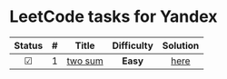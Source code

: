 # LeetCode tasks for Yandex

| Status  | # |                             Title                             | **Difficulty** |                                        Solution                                        |
|:-------:|:-:|:-------------------------------------------------------------:|:--------------:|:--------------------------------------------------------------------------------------:|
| &#9745; | 1 | [two sum](https://leetcode.com/problems/two-sum/description/) |    **Easy**    | [here](https://github.com/juliazadorozhnaya/Algorithms/blob/main/tasks/twoSum/main.go) |
